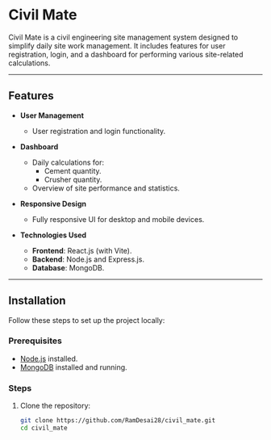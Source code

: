 # Civil Mate

Civil Mate is a civil engineering site management system designed to simplify daily site work management. It includes features for user registration, login, and a dashboard for performing various site-related calculations.

---

## Features

- **User Management**
  - User registration and login functionality.

- **Dashboard**
  - Daily calculations for:
    - Cement quantity.
    - Crusher quantity.
  - Overview of site performance and statistics.

- **Responsive Design**
  - Fully responsive UI for desktop and mobile devices.

- **Technologies Used**
  - **Frontend**: React.js (with Vite).
  - **Backend**: Node.js and Express.js.
  - **Database**: MongoDB.

---

## Installation

Follow these steps to set up the project locally:

### Prerequisites
- [Node.js](https://nodejs.org/) installed.
- [MongoDB](https://www.mongodb.com/) installed and running.

### Steps
1. Clone the repository:
   ```bash
   git clone https://github.com/RamDesai28/civil_mate.git
   cd civil_mate

